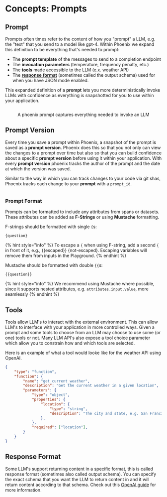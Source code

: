 # Concepts: Prompts

## Prompt

Prompts often times refer to the content of how you "prompt" a LLM, e.g. the "text" that you send to a model like gpt-4. Within Phoenix we expand this definition to be everything that's needed to prompt:

* The **prompt template** of the messages to send to a completion endpoint
* The **invocation parameters** (temperature, frequency penalty, etc.)
* The [**tools**](concepts-prompts.md#tools) made accessible to the LLM (e.x. weather API)
* The [**response** **format**](concepts-prompts.md#response-format) (sometimes called the output schema) used for when you have JSON mode enabled.

This expanded definition of a **prompt** lets you more deterministically invoke LLMs with confidence as everything is snapshotted for you to use within your application.

<figure><img src="https://storage.googleapis.com/arize-phoenix-assets/assets/images/phoenix_prompt.png" alt=""><figcaption><p>A phoenix prompt captures everything needed to invoke an LLM</p></figcaption></figure>

## Prompt Version

Every time you save a prompt within Phoenix, a snapshot of the prompt is saved as a **prompt version**. Phoenix does this so that you not only can view the changes to a prompt over time but also so that you can build confidence about a specific **prompt version** before using it within your application. With every **prompt version** phoenix tracks the author of the prompt and the date at which the version was saved.

Similar to the way in which you can track changes to your code via git shas, Phoenix tracks each change to your **prompt** with a `prompt_id`.

<figure><img src="https://storage.googleapis.com/arize-phoenix-assets/assets/images/prompt_version_tags.png" alt=""><figcaption></figcaption></figure>

### Prompt Format

Prompts can be formatted to include any attributes from spans or datasets. These attributes can be added as **F-Strings** or using **Mustache** formatting.&#x20;

F-strings should be formatted with single `{`s:

```
{question}
```

{% hint style="info" %}
To escape a `{` when using F-string, add a second `{` in front of it, e.g., \{{escaped\}} {not-escaped}. Escaping variables will remove them from inputs in the Playground.
{% endhint %}



Mustache should be formatted with double `{{`s:

```
{{question}}
```

{% hint style="info" %}
We recommend using Mustache where possible, since it supports nested attributes, e.g. `attributes.input.value`, more seamlessly
{% endhint %}

## Tools

Tools allow LLM's to interact with the external environment. This can allow LLM's to interface with your application in more controlled ways. Given a prompt and some tools to choose from an LLM may choose to use some (or one) tools or not. Many LLM API's also expose a tool choice parameter which allow you to constrain how and which tools are selected.

Here is an example of what a tool would looke like for the weather API using OpenAI.

```json
{
    "type": "function",
    "function": {
        "name": "get_current_weather",
        "description": "Get the current weather in a given location",
        "parameters": {
            "type": "object",
            "properties": {
                "location": {
                    "type": "string",
                    "description": "The city and state, e.g. San Francisco, CA",
                },
            },
            "required": ["location"],
        }
    }
}
```



## Response Format

Some LLM's support returning content in a specific format, this is called response format (sometimes also called output schema). You can specify the exact schema that you want the LLM to return content in and it will return content according to that schema. Check out this [OpenAI guide](https://platform.openai.com/docs/guides/structured-outputs) for more information.
